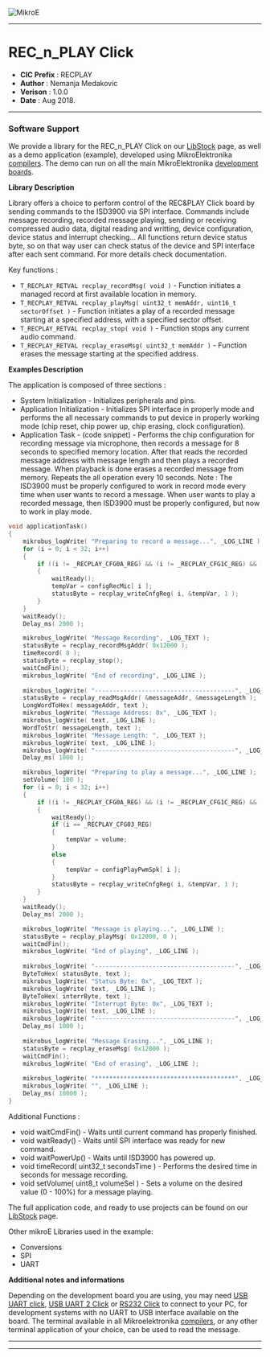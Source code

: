 ![MikroE](http://www.mikroe.com/img/designs/beta/logo_small.png)

---

# REC_n_PLAY Click

- **CIC Prefix**  : RECPLAY
- **Author**      : Nemanja Medakovic
- **Verison**     : 1.0.0
- **Date**        : Aug 2018.

---


### Software Support

We provide a library for the REC_n_PLAY Click on our [LibStock](https://libstock.mikroe.com/projects/view/2574/rec-amp-play-click) 
page, as well as a demo application (example), developed using MikroElektronika 
[compilers](http://shop.mikroe.com/compilers). The demo can run on all the main 
MikroElektronika [development boards](http://shop.mikroe.com/development-boards).

**Library Description**

Library offers a choice to perform control of the REC&PLAY Click board by sending commands to the ISD3900 via SPI interface.
Commands include message recording, recorded message playing, sending or receiving compressed audio data, digital reading and writting, 
device configuration, device status and interrupt checking...
All functions return device status byte, so on that way user can check status of the device and SPI interface after each sent command.
For more details check documentation.

Key functions :

- ``` T_RECPLAY_RETVAL recplay_recordMsg( void ) ``` - Function initiates a managed record at first available location in memory.
- ``` T_RECPLAY_RETVAL recplay_playMsg( uint32_t memAddr, uint16_t sectorOffset ) ``` - Function initiates a play of a recorded message starting 
  at a specified address, with a specified sector offset.
- ``` T_RECPLAY_RETVAL recplay_stop( void ) ``` - Function stops any current audio command.
- ``` T_RECPLAY_RETVAL recplay_eraseMsg( uint32_t memAddr ) ``` - Function erases the message starting at the specified address.

**Examples Description**

The application is composed of three sections :

- System Initialization - Initializes peripherals and pins.
- Application Initialization - Initializes SPI interface in properly mode and performs the all necessary commands to
  put device in properly working mode (chip reset, chip power up, chip erasing, clock configuration).
- Application Task - (code snippet) - Performs the chip configuration for recording message via microphone, then records a message
  for 8 seconds to specified memory location. After that reads the recorded message address with message length and then plays a
  recorded message. When playback is done erases a recorded message from memory. Repeats the all operation every 10 seconds.
Note : The ISD3900 must be properly configured to work in record mode every time when user wants to record a message.
When user wants to play a recorded message, then ISD3900 must be properly configured, but now to work in play mode.


```.c
void applicationTask()
{
    mikrobus_logWrite( "Preparing to record a message...", _LOG_LINE );
    for (i = 0; i < 32; i++)
    {
        if ((i != _RECPLAY_CFG0A_REG) && (i != _RECPLAY_CFG1C_REG) && (i != _RECPLAY_CFG1E_REG))
        {
            waitReady();
            tempVar = configRecMic[ i ];
            statusByte = recplay_writeCnfgReg( i, &tempVar, 1 );
        }
    }
    waitReady();
    Delay_ms( 2000 );

    mikrobus_logWrite( "Message Recording", _LOG_TEXT );
    statusByte = recplay_recordMsgAddr( 0x12000 );
    timeRecord( 8 );
    statusByte = recplay_stop();
    waitCmdFin();
    mikrobus_logWrite( "End of recording", _LOG_LINE );
    
    mikrobus_logWrite( "---------------------------------------", _LOG_LINE );
    statusByte = recplay_readMsgAddr( &messageAddr, &messageLength );
    LongWordToHex( messageAddr, text );
    mikrobus_logWrite( "Message Address: 0x", _LOG_TEXT );
    mikrobus_logWrite( text, _LOG_LINE );
    WordToStr( messageLength, text );
    mikrobus_logWrite( "Message Length: ", _LOG_TEXT );
    mikrobus_logWrite( text, _LOG_LINE );
    mikrobus_logWrite( "---------------------------------------", _LOG_LINE );
    Delay_ms( 1000 );

    mikrobus_logWrite( "Preparing to play a message...", _LOG_LINE );
    setVolume( 100 );
    for (i = 0; i < 32; i++)
    {
        if ((i != _RECPLAY_CFG0A_REG) && (i != _RECPLAY_CFG1C_REG) && (i != _RECPLAY_CFG1E_REG))
        {
            waitReady();
            if (i == _RECPLAY_CFG03_REG)
            {
                tempVar = volume;
            }
            else
            {
                tempVar = configPlayPwmSpk[ i ];
            }
            statusByte = recplay_writeCnfgReg( i, &tempVar, 1 );
        }
    }
    waitReady();
    Delay_ms( 2000 );

    mikrobus_logWrite( "Message is playing...", _LOG_LINE );
    statusByte = recplay_playMsg( 0x12000, 0 );
    waitCmdFin();
    mikrobus_logWrite( "End of playing", _LOG_LINE );
    
    mikrobus_logWrite( "---------------------------------------", _LOG_LINE );
    ByteToHex( statusByte, text );
    mikrobus_logWrite( "Status Byte: 0x", _LOG_TEXT );
    mikrobus_logWrite( text, _LOG_LINE );
    ByteToHex( interrByte, text );
    mikrobus_logWrite( "Interrupt Byte: 0x", _LOG_TEXT );
    mikrobus_logWrite( text, _LOG_LINE );
    mikrobus_logWrite( "---------------------------------------", _LOG_LINE );
    Delay_ms( 1000 );
    
    mikrobus_logWrite( "Message Erasing...", _LOG_LINE );
    statusByte = recplay_eraseMsg( 0x12000 );
    waitCmdFin();
    mikrobus_logWrite( "End of erasing", _LOG_LINE );
    
    mikrobus_logWrite( "***************************************", _LOG_LINE );
    mikrobus_logWrite( "", _LOG_LINE );
    Delay_ms( 10000 );
}
```

Additional Functions :

- void waitCmdFin() - Waits until current command has properly finished.
- void waitReady() - Waits until SPI interface was ready for new command.
- void waitPowerUp() - Waits until ISD3900 has powered up.
- void timeRecord( uint32_t secondsTime ) - Performs the desired time in seconds for message recording.
- void setVolume( uint8_t volumeSel ) - Sets a volume on the desired value (0 - 100%) for a message playing.

The full application code, and ready to use projects can be found on our 
[LibStock](https://libstock.mikroe.com/projects/view/2574/rec-amp-play-click) page.

Other mikroE Libraries used in the example:

- Conversions
- SPI
- UART

**Additional notes and informations**

Depending on the development board you are using, you may need 
[USB UART click](http://shop.mikroe.com/usb-uart-click), 
[USB UART 2 Click](http://shop.mikroe.com/usb-uart-2-click) or 
[RS232 Click](http://shop.mikroe.com/rs232-click) to connect to your PC, for 
development systems with no UART to USB interface available on the board. The 
terminal available in all Mikroelektronika 
[compilers](http://shop.mikroe.com/compilers), or any other terminal application 
of your choice, can be used to read the message.

---
---
